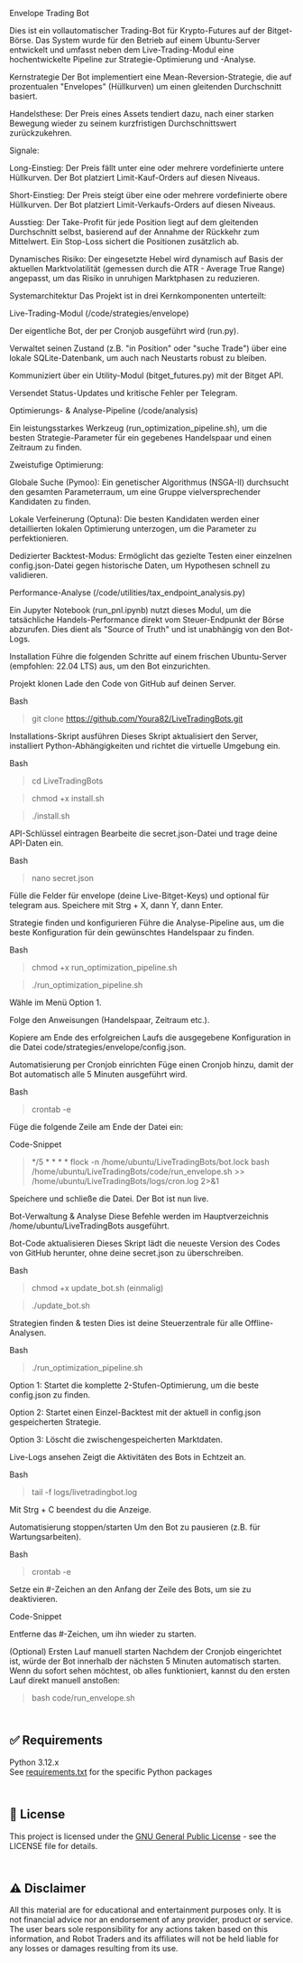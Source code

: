 Envelope Trading Bot


Dies ist ein vollautomatischer Trading-Bot für Krypto-Futures auf der Bitget-Börse. Das System wurde für den Betrieb auf einem Ubuntu-Server entwickelt und umfasst neben dem Live-Trading-Modul eine hochentwickelte Pipeline zur Strategie-Optimierung und -Analyse.

Kernstrategie
Der Bot implementiert eine Mean-Reversion-Strategie, die auf prozentualen "Envelopes" (Hüllkurven) um einen gleitenden Durchschnitt basiert.

Handelsthese: Der Preis eines Assets tendiert dazu, nach einer starken Bewegung wieder zu seinem kurzfristigen Durchschnittswert zurückzukehren.

Signale:

Long-Einstieg: Der Preis fällt unter eine oder mehrere vordefinierte untere Hüllkurven. Der Bot platziert Limit-Kauf-Orders auf diesen Niveaus.

Short-Einstieg: Der Preis steigt über eine oder mehrere vordefinierte obere Hüllkurven. Der Bot platziert Limit-Verkaufs-Orders auf diesen Niveaus.

Ausstieg: Der Take-Profit für jede Position liegt auf dem gleitenden Durchschnitt selbst, basierend auf der Annahme der Rückkehr zum Mittelwert. Ein Stop-Loss sichert die Positionen zusätzlich ab.

Dynamisches Risiko: Der eingesetzte Hebel wird dynamisch auf Basis der aktuellen Marktvolatilität (gemessen durch die ATR - Average True Range) angepasst, um das Risiko in unruhigen Marktphasen zu reduzieren.

Systemarchitektur
Das Projekt ist in drei Kernkomponenten unterteilt:

Live-Trading-Modul (/code/strategies/envelope)

Der eigentliche Bot, der per Cronjob ausgeführt wird (run.py).

Verwaltet seinen Zustand (z.B. "in Position" oder "suche Trade") über eine lokale SQLite-Datenbank, um auch nach Neustarts robust zu bleiben.

Kommuniziert über ein Utility-Modul (bitget_futures.py) mit der Bitget API.

Versendet Status-Updates und kritische Fehler per Telegram.

Optimierungs- & Analyse-Pipeline (/code/analysis)

Ein leistungsstarkes Werkzeug (run_optimization_pipeline.sh), um die besten Strategie-Parameter für ein gegebenes Handelspaar und einen Zeitraum zu finden.

Zweistufige Optimierung:

Globale Suche (Pymoo): Ein genetischer Algorithmus (NSGA-II) durchsucht den gesamten Parameterraum, um eine Gruppe vielversprechender Kandidaten zu finden.

Lokale Verfeinerung (Optuna): Die besten Kandidaten werden einer detaillierten lokalen Optimierung unterzogen, um die Parameter zu perfektionieren.

Dedizierter Backtest-Modus: Ermöglicht das gezielte Testen einer einzelnen config.json-Datei gegen historische Daten, um Hypothesen schnell zu validieren.

Performance-Analyse (/code/utilities/tax_endpoint_analysis.py)

Ein Jupyter Notebook (run_pnl.ipynb) nutzt dieses Modul, um die tatsächliche Handels-Performance direkt vom Steuer-Endpunkt der Börse abzurufen. Dies dient als "Source of Truth" und ist unabhängig von den Bot-Logs.

Installation
Führe die folgenden Schritte auf einem frischen Ubuntu-Server (empfohlen: 22.04 LTS) aus, um den Bot einzurichten.

Projekt klonen
Lade den Code von GitHub auf deinen Server.

Bash

>git clone https://github.com/Youra82/LiveTradingBots.git

Installations-Skript ausführen
Dieses Skript aktualisiert den Server, installiert Python-Abhängigkeiten und richtet die virtuelle Umgebung ein.

Bash

>cd LiveTradingBots

>chmod +x install.sh

>./install.sh

API-Schlüssel eintragen
Bearbeite die secret.json-Datei und trage deine API-Daten ein.

Bash

>nano secret.json

Fülle die Felder für envelope (deine Live-Bitget-Keys) und optional für telegram aus. Speichere mit Strg + X, dann Y, dann Enter.

Strategie finden und konfigurieren
Führe die Analyse-Pipeline aus, um die beste Konfiguration für dein gewünschtes Handelspaar zu finden.

Bash

>chmod +x run_optimization_pipeline.sh

>./run_optimization_pipeline.sh

Wähle im Menü Option 1.

Folge den Anweisungen (Handelspaar, Zeitraum etc.).

Kopiere am Ende des erfolgreichen Laufs die ausgegebene Konfiguration in die Datei code/strategies/envelope/config.json.

Automatisierung per Cronjob einrichten
Füge einen Cronjob hinzu, damit der Bot automatisch alle 5 Minuten ausgeführt wird.

Bash

>crontab -e

Füge die folgende Zeile am Ende der Datei ein:

Code-Snippet

>*/5 * * * * flock -n /home/ubuntu/LiveTradingBots/bot.lock bash /home/ubuntu/LiveTradingBots/code/run_envelope.sh >> /home/ubuntu/LiveTradingBots/logs/cron.log 2>&1

Speichere und schließe die Datei. Der Bot ist nun live.

Bot-Verwaltung & Analyse
Diese Befehle werden im Hauptverzeichnis /home/ubuntu/LiveTradingBots ausgeführt.

Bot-Code aktualisieren
Dieses Skript lädt die neueste Version des Codes von GitHub herunter, ohne deine secret.json zu überschreiben.

Bash

>chmod +x update_bot.sh (einmalig)

>./update_bot.sh

Strategien finden & testen
Dies ist deine Steuerzentrale für alle Offline-Analysen.

Bash

>./run_optimization_pipeline.sh

Option 1: Startet die komplette 2-Stufen-Optimierung, um die beste config.json zu finden.

Option 2: Startet einen Einzel-Backtest mit der aktuell in config.json gespeicherten Strategie.

Option 3: Löscht die zwischengespeicherten Marktdaten.

Live-Logs ansehen
Zeigt die Aktivitäten des Bots in Echtzeit an.

Bash

>tail -f logs/livetradingbot.log

Mit Strg + C beendest du die Anzeige.

Automatisierung stoppen/starten
Um den Bot zu pausieren (z.B. für Wartungsarbeiten).

Bash

>crontab -e

Setze ein #-Zeichen an den Anfang der Zeile des Bots, um sie zu deaktivieren.

Code-Snippet

Entferne das #-Zeichen, um ihn wieder zu starten.

(Optional) Ersten Lauf manuell starten
Nachdem der Cronjob eingerichtet ist, würde der Bot innerhalb der nächsten 5 Minuten automatisch starten. Wenn du sofort sehen möchtest, ob alles funktioniert, kannst du den ersten Lauf direkt manuell anstoßen:

>bash code/run_envelope.sh

\
✅ Requirements
-------------
Python 3.12.x
\
See [requirements.txt](https://github.com/RobotTraders/LiveTradingBots/blob/main/requirements.txt) for the specific Python packages


\
📃 License
-------------
This project is licensed under the [GNU General Public License](LICENSE) - see the LICENSE file for details.


\
⚠️ Disclaimer
-------------
All this material are for educational and entertainment purposes only. It is not financial advice nor an endorsement of any provider, product or service. The user bears sole responsibility for any actions taken based on this information, and Robot Traders and its affiliates will not be held liable for any losses or damages resulting from its use. 
